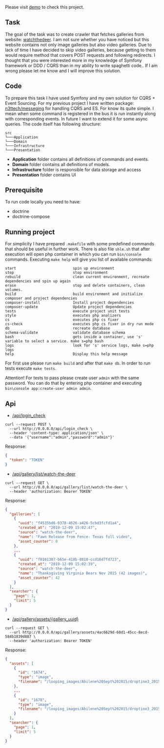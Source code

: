 Please visit [demo](http://157.230.110.191/) to check this project.

Task
----

The goal of the task was to create crawler that fetches galleries from website: [watchthedeer](http://www.watchthedeer.com/photos).
I am not sure whether you have noticed but this website contains not only image galleries but also video galleries.
Due to lack of time I have decided to skip video galleries, because getting to them would require method that covers POST
requests and following redirects. I thought that you were interested more in my knowledge of Symfony framework or DDD / CQRS 
than in my ability to write spaghetti code..
If I am wrong please let me know and I will improve this solution.

Code
----
To prepare this task I have used Symfony and my own solution for CQRS + Event Sourcing.
For my previous project I have written package: [n3ttech/messeging](https://packagist.org/packages/n3ttech/messeging) for handling CQRS and ES.
For know its quite simple. I mean when some command is registered in the bus it is run instantly along with corresponding events.
In future I want to extend it for some async queries.
The code itself has following structure:

```
src
└───Application
└───Domain
└───Infrastructure
└───Presentation
```

- **Application** folder contains all definitions of commands and events.
- **Domain** folder contains all definitions of models.
- **Infrastructure** folder is responsible for data storage and access
- **Presentation** folder contains UI

Prerequisite
------------

To run code locally you need to have:
* doctrine
* doctrine-compose

Running project
---------------

For simplicity I have prepared `.makefile` with some predefined commands that should be useful in further work.
There is also file `shle.sh` that after execution will open php container in which you can run `bin/console` commands.
Executing ```make help``` will give you list of available commands:
```
start                          spin up environment
stop                           stop environment
rebuild                        clean current environment, recreate dependencies and spin up again
erase                          stop and delete containers, clean volumes.
build                          build environment and initialize composer and project dependencies
composer-install               Install project dependencies
composer-update                Update project dependencies
tests                          execute project unit tests
style                          executes php analizers
cs                             executes php cs fixer
cs-check                       executes php cs fixer in dry run mode
db                             recreate database
schema-validate                validate database schema
bash                           gets inside a container, use 's' variable to select a service. make s=php bash
logs                           look for 's' service logs, make s=php logs
help                           Display this help message
```

For first use please run `make build` and after that `make db`.
In order to run tests execute `make tests`.

Attention! For tests to pass please create user `admin` with the same password.
You can do that by entering php container and executing `bin\console app:create-user admin admin`.

Api
---

* [/api/login_check](/api/login_check)

```
curl --request POST \
  --url http://0.0.0.0/api/login_check \
  --header 'content-type: application/json' \
  --data '{"username":"admin","password":"admin"}'
```
Response:
```json
{
  "token": "TOKEN"
}
```

* [/api/gallery/list/watch-the-deer](/api/gallery/list/watch-the-deer)

```
curl --request GET \
  --url http://0.0.0.0/api/gallery/list/watch-the-deer \
  --header 'authorization: Bearer TOKEN'
```
Response:
```json
{
  "galleries": [
    {
      "uuid": "f4535bd6-0378-4626-a426-5cbd3fcfd1a4",
      "created_at": "2019-12-09 15:02:47",
      "source": "watch-the-deer",
      "name": "Fawn Release from Fence- Texas full video",
      "asset_counter": 0
    },
    ...
    {
      "uuid": "f0161387-b65e-418b-8818-ccd16d7fd723",
      "created_at": "2019-12-09 15:02:39",
      "source": "watch-the-deer",
      "name": "Thanksgiving Virginia Bears Nov 2015 (42 images)",
      "asset_counter": 42
    }
  ],
  "searcher": {
    "page": 1,
    "limit": 5
  }
}
```

* [/api/gallery/assets/{gallery_uuid}](/api/gallery/assets/{gallery_uuid})

```
curl --request GET \
  --url http://0.0.0.0/api/gallery/assets/4ac6629d-60d1-45cc-8ecd-584b1839d887 \
  --header 'authorization: Bearer TOKEN'
```
Response:
```json
{
  "assets": [
    {
      "id": "1674",
      "type": "image",
      "filename": "/looping_images/Abilene%20Sept%202015/droptine3_20150901_230222M.jpg"
    },
    ...
    {
      "id": "1678",
      "type": "image",
      "filename": "/looping_images/Abilene%20Sept%202015/droptine3_20150901_230622M.jpg"
    }
  ],
  "searcher": {
    "page": 1,
    "limit": 5
  }
}
```
